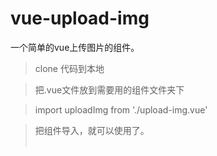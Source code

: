 # vue-upload-img
一个简单的vue上传图片的组件。

> clone 代码到本地

> 把.vue文件放到需要用的组件文件夹下  
   
> import uploadImg from './upload-img.vue'

> 把组件导入，就可以使用了。    
   
          
   
 
